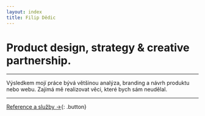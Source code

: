 ```yaml
---
layout: index
title: Filip Dědic
---
```

# Product design, strategy &&nbsp;creative partnership.

***
Výsledkem mojí práce bývá většinou analýza, branding a&nbsp;návrh produktu nebo webu. Zajímá mě realizovat věci, které bych sám neudělal.

***

[Reference a služby →](/sluzby){: .button}
